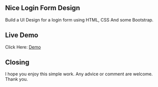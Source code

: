 ## Nice Login Form Design 
   Build a UI Design for a login form using HTML, CSS And some Bootstrap.
## Live Demo
   Click Here: [Demo](https://said-bachar.github.io/Nice-Login-Form-Design/)
## Closing
   I hope you enjoy this simple work. Any advice or comment are welcome.
   Thank you.  
  
 
